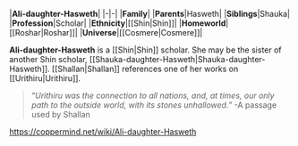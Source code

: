 |**Ali-daughter-Hasweth**|
|-|-|
|**Family**|
|**Parents**|Hasweth|
|**Siblings**|Shauka|
|**Profession**|Scholar|
|**Ethnicity**|[[Shin\|Shin]]|
|**Homeworld**|[[Roshar\|Roshar]]|
|**Universe**|[[Cosmere\|Cosmere]]|

**Ali-daughter-Hasweth** is a [[Shin\|Shin]] scholar. She may be the sister of another Shin scholar, [[Shauka-daughter-Hasweth\|Shauka-daughter-Hasweth]].
[[Shallan\|Shallan]] references one of her works on [[Urithiru\|Urithiru]].

>“*Urithiru was the connection to all nations, and, at times, our only path to the outside world, with its stones unhallowed.*”
\-A passage used by Shallan



https://coppermind.net/wiki/Ali-daughter-Hasweth